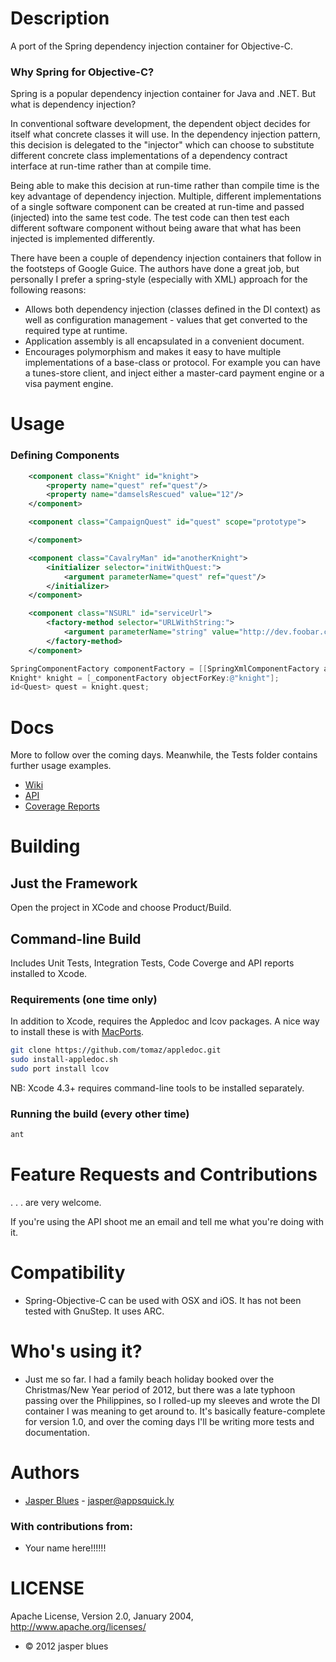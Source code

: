 # Description

A port of the Spring dependency injection container for Objective-C.

### Why Spring for Objective-C?

Spring is a popular dependency injection container for Java and .NET. But what is dependency injection?

In conventional software development, the dependent object decides for itself what concrete classes it will use. In the dependency injection pattern, this decision is delegated to the "injector" which can choose to substitute different concrete class implementations of a dependency contract interface at run-time rather than at compile time.

Being able to make this decision at run-time rather than compile time is the key advantage of dependency injection. Multiple, different implementations of a single software component can be created at run-time and passed (injected) into the same test code. The test code can then test each different software component without being aware that what has been injected is implemented differently.

There have been a couple of dependency injection containers that follow in the footsteps of Google Guice. The authors have done a great job, but personally I prefer a spring-style (especially with XML) approach for the following reasons:

* Allows both dependency injection (classes defined in the DI context) as well as configuration management - values that get converted to the required type at runtime.
* Application assembly is all encapsulated in a convenient document.
* Encourages polymorphism and makes it easy to have multiple implementations of a base-class or protocol. For example you can have a tunes-store client, and inject either a master-card payment engine or a visa payment engine.


# Usage

### Defining Components


```xml
    <component class="Knight" id="knight">
        <property name="quest" ref="quest"/>
        <property name="damselsRescued" value="12"/>
    </component>

    <component class="CampaignQuest" id="quest" scope="prototype">

    </component>

    <component class="CavalryMan" id="anotherKnight">
        <initializer selector="initWithQuest:">
            <argument parameterName="quest" ref="quest"/>
        </initializer>
    </component>

    <component class="NSURL" id="serviceUrl">
        <factory-method selector="URLWithString:">
            <argument parameterName="string" value="http://dev.foobar.com/service/"/>
        </factory-method>
    </component>
```

```objective-c
SpringComponentFactory componentFactory = [[SpringXmlComponentFactory alloc] initWithConfigFileName:@"MiddleAgesAssembly.xml"];
Knight* knight = [_componentFactory objectForKey:@"knight"];
id<Quest> quest = knight.quest;
```

# Docs

More to follow over the coming days. Meanwhile, the Tests folder contains further usage examples.

* <a href="https://github.com/jasperblues/spring-objective-c/wiki">Wiki</a>
* <a href="http://jasperblues.github.com/spring-objective-c/api/index.html">API</a>
* <a href="http://jasperblues.github.com/spring-objective-c/coverage/index.html">Coverage Reports</a>

# Building 

## Just the Framework

Open the project in XCode and choose Product/Build. 

## Command-line Build

Includes Unit Tests, Integration Tests, Code Coverge and API reports installed to Xcode. 

### Requirements (one time only)

In addition to Xcode, requires the Appledoc and lcov packages. A nice way to install these is with <a href="http://www.macports.org/install.php">MacPorts</a>.

```sh
git clone https://github.com/tomaz/appledoc.git
sudo install-appledoc.sh
sudo port install lcov
```

NB: Xcode 4.3+ requires command-line tools to be installed separately. 

### Running the build (every other time)

```sh
ant 
```
# Feature Requests and Contributions

. . . are very welcome. 

If you're using the API shoot me an email and tell me what you're doing with it. 

# Compatibility 

* Spring-Objective-C can be used with OSX and iOS. It has not been tested with GnuStep. It uses ARC.

# Who's using it? 

* Just me so far. I had a family beach holiday booked over the Christmas/New Year period of 2012, but there was a late typhoon passing over
 the Philippines, so I rolled-up my sleeves and wrote the DI container I was meaning to get around to. It's basically feature-complete for
 version 1.0, and over the coming days I'll be writing more tests and documentation.

# Authors

* <a href="http://ph.linkedin.com/pub/jasper-blues/8/163/778">Jasper Blues</a> - <a href="mailto:jasper@appsquick.ly?Subject=spring-objective-c">jasper@appsquick.ly</a>
         
### With contributions from: 

* Your name here!!!!!!


# LICENSE

Apache License, Version 2.0, January 2004, http://www.apache.org/licenses/

* © 2012 jasper blues


